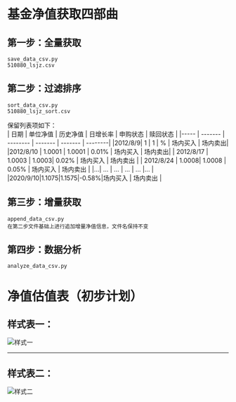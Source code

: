 # 基金净值获取四部曲

## 第一步：全量获取
	save_data_csv.py
	510880_lsjz.csv
## 第二步：过滤排序
	sort_data_csv.py
	510880_lsjz_sort.csv
保留列表项如下：<br>
| 日期 | 单位净值 | 历史净值 | 日增长率 | 申购状态 | 赎回状态 |
|----- | ------- | -------- | ------- | ------- | --------|
|2012/8/9| 1 | 1 | % | 场内买入 | 场内卖出|
|2012/8/10 | 1.0001 | 1.0001 | 0.01% | 场内买入 | 场内卖出|
| 2012/8/17 | 1.0003 | 1.0003| 0.02% | 场内买入 | 场内卖出 |
| 2012/8/24 | 1.0008| 1.0008 | 0.05% | 场内买入 | 场内卖出 |
|...| ... | ... | ... | ... |... |
|2020/9/10|1.1075|1.1575|-0.58%|场内买入 | 场内卖出 |

## 第三步：增量获取
	append_data_csv.py
	在第二步文件基础上进行追加增量净值信息，文件名保持不变

## 第四步：数据分析
	analyze_data_csv.py

# 净值估值表（初步计划）

## 样式表一：
![样式一](https://github.com/sunday2018/myMarkdownImage/blob/master/%E5%87%80%E5%80%BC%E4%BC%B0%E5%80%BC%E6%A0%B7%E5%BC%8F%E4%B8%80.png)

---
## 样式表二：
![样式二](https://github.com/sunday2018/myMarkdownImage/blob/master/%E5%87%80%E5%80%BC%E4%BC%B0%E5%80%BC%E6%A0%B7%E5%BC%8F%E4%BA%8C.png)
